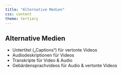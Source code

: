 ```yaml
---
title: "Alternative Medien"
css: content
theme: tertiary
---
```

## Alternative Medien

- Untertitel („Captions“) für vertonte Videos
- Audiodeskriptionen für Videos
- Transkripte für Video & Audio
- Gebärdensprachvideos für Audio & vertonte Videos
